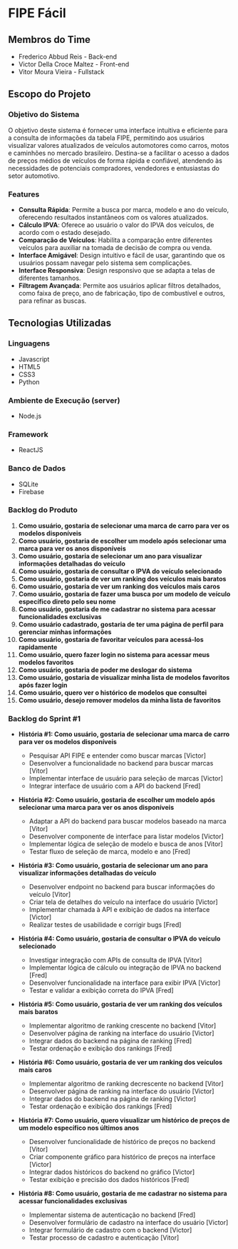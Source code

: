 # FIPE Fácil

## Membros do Time
- Frederico Abbud Reis - Back-end
- Victor Della Croce Maltez - Front-end
- Vitor Moura Vieira - Fullstack

## Escopo do Projeto

### Objetivo do Sistema
O objetivo deste sistema é fornecer uma interface intuitiva e eficiente para a consulta de informações da tabela FIPE, permitindo aos usuários visualizar valores atualizados de veículos automotores como carros, motos e caminhões no mercado brasileiro. Destina-se a facilitar o acesso a dados de preços médios de veículos de forma rápida e confiável, atendendo às necessidades de potenciais compradores, vendedores e entusiastas do setor automotivo.

### Features
- **Consulta Rápida**: Permite a busca por marca, modelo e ano do veículo, oferecendo resultados instantâneos com os valores atualizados.
- **Cálculo IPVA**: Oferece ao usuário o valor do IPVA dos veículos, de acordo com o estado desejado.
- **Comparação de Veículos**: Habilita a comparação entre diferentes veículos para auxiliar na tomada de decisão de compra ou venda.
- **Interface Amigável**: Design intuitivo e fácil de usar, garantindo que os usuários possam navegar pelo sistema sem complicações.
- **Interface Responsiva**: Design responsivo que se adapta a telas de diferentes tamanhos.
- **Filtragem Avançada**: Permite aos usuários aplicar filtros detalhados, como faixa de preço, ano de fabricação, tipo de combustível e outros, para refinar as buscas.

## Tecnologias Utilizadas
### Linguagens
- Javascript
- HTML5
- CSS3
- Python

### Ambiente de Execução (server)
- Node.js

### Framework
- ReactJS

### Banco de Dados
- SQLite
- Firebase

### Backlog do Produto
1. **Como usuário, gostaria de selecionar uma marca de carro para ver os modelos disponíveis**
2. **Como usuário, gostaria de escolher um modelo após selecionar uma marca para ver os anos disponíveis**
3. **Como usuário, gostaria de selecionar um ano para visualizar informações detalhadas do veículo**
4. **Como usuário, gostaria de consultar o IPVA do veículo selecionado**
5. **Como usuário, gostaria de ver um ranking dos veículos mais baratos**
6. **Como usuário, gostaria de ver um ranking dos veículos mais caros**
7. **Como usuário, gostaria de fazer uma busca por um modelo de veículo específico direto pelo seu nome**
8. **Como usuário, gostaria de me cadastrar no sistema para acessar funcionalidades exclusivas**
9. **Como usuário cadastrado, gostaria de ter uma página de perfil para gerenciar minhas informações**
10. **Como usuário, gostaria de favoritar veículos para acessá-los rapidamente**
11. **Como usuário, quero fazer login no sistema para acessar meus modelos favoritos**
12. **Como usuário, gostaria de poder me deslogar do sistema**
13. **Como usuário, gostaria de visualizar minha lista de modelos favoritos após fazer login**
14. **Como usuário, quero ver o histórico de modelos que consultei**
15. **Como usuário, desejo remover modelos da minha lista de favoritos**

### Backlog do Sprint #1
- **História #1: Como usuário, gostaria de selecionar uma marca de carro para ver os modelos disponíveis**
  - Pesquisar API FIPE e entender como buscar marcas [Victor]
  - Desenvolver a funcionalidade no backend para buscar marcas [Vitor]
  - Implementar interface de usuário para seleção de marcas [Victor]
  - Integrar interface de usuário com a API do backend [Fred]

- **História #2: Como usuário, gostaria de escolher um modelo após selecionar uma marca para ver os anos disponíveis**
  - Adaptar a API do backend para buscar modelos baseado na marca [Vitor]
  - Desenvolver componente de interface para listar modelos [Victor]
  - Implementar lógica de seleção de modelo e busca de anos [Vitor]
  - Testar fluxo de seleção de marca, modelo e ano [Fred]

- **História #3: Como usuário, gostaria de selecionar um ano para visualizar informações detalhadas do veículo**
  - Desenvolver endpoint no backend para buscar informações do veículo [Vitor]
  - Criar tela de detalhes do veículo na interface do usuário [Victor]
  - Implementar chamada à API e exibição de dados na interface [Victor]
  - Realizar testes de usabilidade e corrigir bugs [Fred]

- **História #4: Como usuário, gostaria de consultar o IPVA do veículo selecionado**
  - Investigar integração com APIs de consulta de IPVA [Vitor]
  - Implementar lógica de cálculo ou integração de IPVA no backend [Fred]
  - Desenvolver funcionalidade na interface para exibir IPVA [Victor]
  - Testar e validar a exibição correta do IPVA [Fred]

- **História #5: Como usuário, gostaria de ver um ranking dos veículos mais baratos**
  - Implementar algoritmo de ranking crescente no backend [Vitor]
  - Desenvolver página de ranking na interface do usuário [Victor]
  - Integrar dados do backend na página de ranking [Fred]
  - Testar ordenação e exibição dos rankings [Fred]

- **História #6: Como usuário, gostaria de ver um ranking dos veículos mais caros**
  - Implementar algoritmo de ranking decrescente no backend [Vitor]
  - Desenvolver página de ranking na interface do usuário [Victor]
  - Integrar dados do backend na página de ranking [Victor]
  - Testar ordenação e exibição dos rankings [Fred]

- **História #7: Como usuário, quero visualizar um histórico de preços de um modelo específico nos últimos anos**
  - Desenvolver funcionalidade de histórico de preços no backend [Vitor]
  - Criar componente gráfico para histórico de preços na interface [Victor]
  - Integrar dados históricos do backend no gráfico [Victor]
  - Testar exibição e precisão dos dados históricos [Fred]

- **História #8: Como usuário, gostaria de me cadastrar no sistema para acessar funcionalidades exclusivas**
  - Implementar sistema de autenticação no backend [Fred]
  - Desenvolver formulário de cadastro na interface do usuário [Victor]
  - Integrar formulário de cadastro com o backend [Victor]
  - Testar processo de cadastro e autenticação [Vitor]
